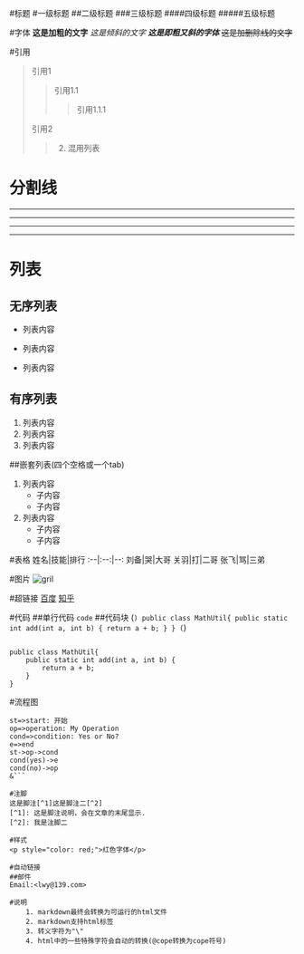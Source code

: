 #标题
#一级标题
##二级标题
###三级标题
####四级标题
#####五级标题

#字体
**这是加粗的文字**
*这是倾斜的文字*
***这是即粗又斜的字体***
~~这是加删除线的文字~~

#引用
>引用1
>>引用1.1
>>>引用1.1.1
>
>引用2
>>2. 混用列表

# 分割线
---
----
***
*****

# 列表
## 无序列表
- 列表内容
+ 列表内容
* 列表内容

## 有序列表
1. 列表内容
2. 列表内容
3. 列表内容

##嵌套列表(四个空格或一个tab)
1. 列表内容
	- 子内容
	- 子内容
2. 列表内容
	* 子内容
    * 子内容

#表格
姓名|技能|排行
:--|:--:|--:
刘备|哭|大哥
关羽|打|二哥
张飞|骂|三弟

#图片
![gril](F:\pictures\飞鸟.jpg "飞鸟")

#超链接<!-- ([超链接名](超链接地址 "超链接title")) -->
[百度](http://www.baidu.com)
[知乎](http://www.zhihu.com "知乎")

#代码
##单行代码
`code`
##代码块
(```)
	public class MathUtil{
		public static int add(int a, int b) {
			return a + b;
		}
	}
(```)
<pre><code>
public class MathUtil{
	public static int add(int a, int b) {
		return a + b;
	}
}
</code></pre>

#流程图
```flow
st=>start: 开始
op=>operation: My Operation
cond=>condition: Yes or No?
e=>end
st->op->cond
cond(yes)->e
cond(no)->op
&```

#注脚
这是脚注[^1]这是脚注二[^2]
[^1]: 这是脚注说明，会在文章的末尾显示.
[^2]: 我是注脚二

#样式
<p style="color: red;">红色字体</p>

#自动链接
##邮件
Email:<lwy@139.com>

#说明
    1. markdown最终会转换为可运行的html文件
	2. markdown支持html标签
	3. 转义字符为"\"
	4. html中的一些特殊字符会自动的转换(@cope转换为cope符号)
